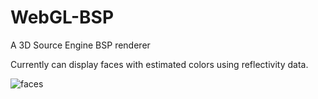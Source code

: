 # WebGL-BSP
A 3D Source Engine BSP renderer

Currently can display faces with estimated colors using reflectivity data.

![faces](https://i.imgur.com/RUunzEL.png)
